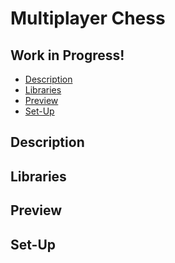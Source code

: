 # Multiplayer Chess
## Work in Progress!
* [Description](#description)<br>
* [Libraries](#libraries)<br>
* [Preview](#preview)<br>
* [Set-Up](#set-up)<br>
## Description
## Libraries
## Preview
## Set-Up
